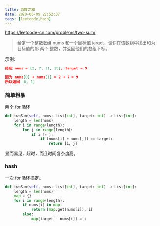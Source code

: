 ```yaml
---
title: 两数之和
date: 2020-06-09 22:52:37
tags: [leetcode,hash]
---
```



https://leetcode-cn.com/problems/two-sum/


> 给定一个整数数组 nums 和一个目标值 target，请你在该数组中找出和为目标值的那 两个 整数，并返回他们的数组下标。

示例:

```json
给定 nums = [2, 7, 11, 15], target = 9

因为 nums[0] + nums[1] = 2 + 7 = 9
所以返回 [0, 1]
```

### 简单粗暴

两个 for 循环

```python
def twoSum(self, nums: List[int], target: int) -> List[int]:
    length = len(nums)
    for i in range(length):
        for j in range(length):
            if i != j:
                if (nums[i] + nums[j]) == target:
                    return [i, j]
```

显而易见，超时，而且时间复杂度高。

### hash

一次 for 循环搞定。

```python
def twoSum(self, nums: List[int], target: int) -> List[int]:
    length = len(nums)
    map = {}
    for i in range(length):
        if nums[i] in map:
            return [map.get(nums[i]), i]
        else:
            map[target - nums[i]] = i
```